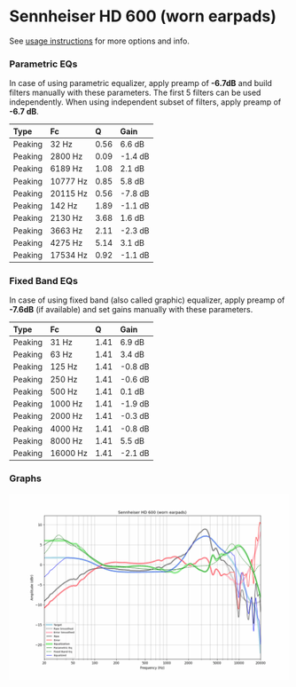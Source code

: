 # Sennheiser HD 600 (worn earpads)
See [usage instructions](https://github.com/jaakkopasanen/AutoEq#usage) for more options and info.

### Parametric EQs
In case of using parametric equalizer, apply preamp of **-6.7dB** and build filters manually
with these parameters. The first 5 filters can be used independently.
When using independent subset of filters, apply preamp of **-6.7 dB**.

| Type    | Fc       |    Q | Gain    |
|:--------|:---------|:-----|:--------|
| Peaking | 32 Hz    | 0.56 | 6.6 dB  |
| Peaking | 2800 Hz  | 0.09 | -1.4 dB |
| Peaking | 6189 Hz  | 1.08 | 2.1 dB  |
| Peaking | 10777 Hz | 0.85 | 5.8 dB  |
| Peaking | 20115 Hz | 0.56 | -7.8 dB |
| Peaking | 142 Hz   | 1.89 | -1.1 dB |
| Peaking | 2130 Hz  | 3.68 | 1.6 dB  |
| Peaking | 3663 Hz  | 2.11 | -2.3 dB |
| Peaking | 4275 Hz  | 5.14 | 3.1 dB  |
| Peaking | 17534 Hz | 0.92 | -1.1 dB |

### Fixed Band EQs
In case of using fixed band (also called graphic) equalizer, apply preamp of **-7.6dB**
(if available) and set gains manually with these parameters.

| Type    | Fc       |    Q | Gain    |
|:--------|:---------|:-----|:--------|
| Peaking | 31 Hz    | 1.41 | 6.9 dB  |
| Peaking | 63 Hz    | 1.41 | 3.4 dB  |
| Peaking | 125 Hz   | 1.41 | -0.8 dB |
| Peaking | 250 Hz   | 1.41 | -0.6 dB |
| Peaking | 500 Hz   | 1.41 | 0.1 dB  |
| Peaking | 1000 Hz  | 1.41 | -1.9 dB |
| Peaking | 2000 Hz  | 1.41 | -0.3 dB |
| Peaking | 4000 Hz  | 1.41 | -0.8 dB |
| Peaking | 8000 Hz  | 1.41 | 5.5 dB  |
| Peaking | 16000 Hz | 1.41 | -2.1 dB |

### Graphs
![](./Sennheiser%20HD%20600%20(worn%20earpads).png)
